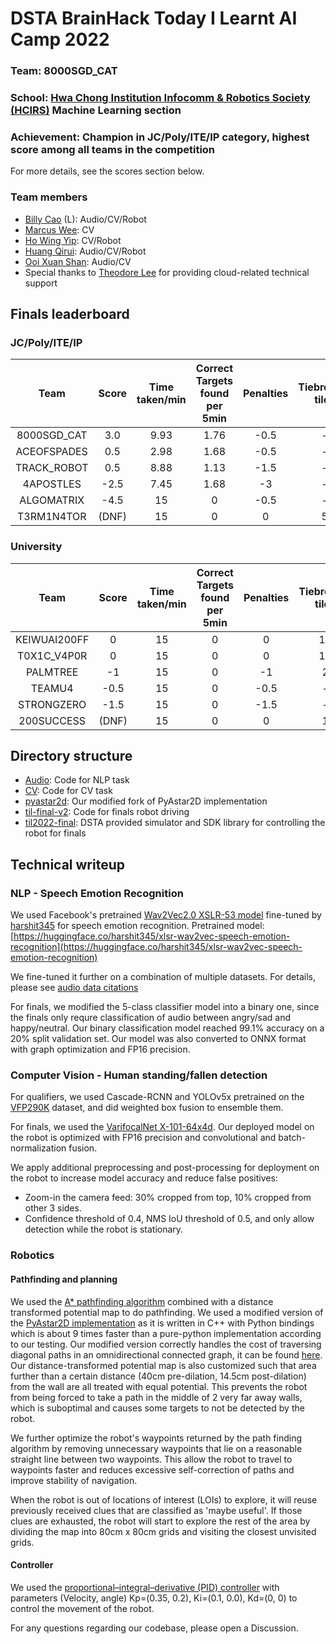 # DSTA BrainHack Today I Learnt AI Camp 2022
### Team: 8000SGD_CAT
### School: [Hwa Chong Institution Infocomm & Robotics Society (HCIRS)](https://github.com/hcirs) Machine Learning section
### Achievement: Champion in JC/Poly/ITE/IP category, highest score among all teams in the competition
For more details, see the scores section below.

### Team members
* [Billy Cao](https://github.com/aliencaocao) (L): Audio/CV/Robot
* [Marcus Wee](https://github.com/Marcushadow): CV
* [Ho Wing Yip](https://github.com/HoWingYip): CV/Robot
* [Huang Qirui](https://github.com/hqrui): Audio/CV/Robot
* [Ooi Xuan Shan](https://github.com/ooixs): Audio/CV
* Special thanks to [Theodore Lee](https://github.com/TheoLeeCJ) for providing cloud-related technical support


## Finals leaderboard
### JC/Poly/ITE/IP

|    Team     | Score | Time taken/min | Correct Targets found per 5min | Penalties | Tiebreaker tiles |
|:-----------:|:-----:|:--------------:|:------------------------------:|:---------:|:----------------:|
| 8000SGD_CAT |  3.0  |      9.93      |              1.76              |   -0.5    |        -         |
| ACEOFSPADES |  0.5  |      2.98      |              1.68              |   -0.5    |        -         |
| TRACK_ROBOT |  0.5  |      8.88      |              1.13              |   -1.5    |        -         |
|  4APOSTLES  | -2.5  |      7.45      |              1.68              |    -3     |        -         |
| ALGOMATRIX  | -4.5  |       15       |               0                |   -0.5    |        -         |
| T3RM1N4TOR  | (DNF) |       15       |               0                |     0     |        5         |

### University
|     Team     | Score | Time taken/min | Correct Targets found per 5min | Penalties | Tiebreaker tiles |
|:------------:|:-----:|:--------------:|:------------------------------:|:---------:|:----------------:|
| KEIWUAI200FF |   0   |       15       |               0                |     0     |        17        |
| T0X1C_V4P0R  |   0   |       15       |               0                |     0     |        13        |
|   PALMTREE   |  -1   |       15       |               0                |    -1     |        2         |
|    TEAMU4    | -0.5  |       15       |               0                |   -0.5    |        -         |
|  STRONGZERO  | -1.5  |       15       |               0                |   -1.5    |        -         |
|  200SUCCESS  | (DNF) |       15       |               0                |     0     |        1         |


## Directory structure

* [Audio](Audio): Code for NLP task
* [CV](CV): Code for CV task
* [pyastar2d](https://github.com/aliencaocao/pyastar2d): Our modified fork of PyAstar2D implementation
* [til-final-v2](til-final-v2): Code for finals robot driving
* [til2022-final](https://github.com/DinoHub/til2022-final): DSTA provided simulator and SDK library for controlling the robot for finals

## Technical writeup

### NLP - Speech Emotion Recognition
We used Facebook's pretrained [Wav2Vec2.0 XSLR-53 model](https://huggingface.co/facebook/wav2vec2-large-xlsr-53) fine-tuned by [harshit345](https://huggingface.co/harshit345) for speech emotion recognition. Pretrained model: [https://huggingface.co/harshit345/xlsr-wav2vec-speech-emotion-recognition](https://huggingface.co/harshit345/xlsr-wav2vec-speech-emotion-recognition)

We fine-tuned it further on a combination of multiple datasets. For details, please see [audio data citations](Audio/data/citations.txt)

For finals, we modified the 5-class classifier model into a binary one, since the finals only requre classification of audio between angry/sad and happy/neutral. Our binary classification model reached 99.1% accuracy on a 20% split validation set. Our model was also converted to ONNX format with graph optimization and FP16 precision.

### Computer Vision - Human standing/fallen detection
For qualifiers, we used Cascade-RCNN and YOLOv5x pretrained on the [VFP290K](https://github.com/DASH-Lab/VFP290K) dataset, and did weighted box fusion to ensemble them.

For finals, we used the [VarifocalNet X-101-64x4d](https://github.com/open-mmlab/mmdetection/blob/master/configs/vfnet/README.md). Our deployed model on the robot is optimized with FP16 precision and convolutional and batch-normalization fusion.

We apply additional preprocessing and post-processing for deployment on the robot to increase model accuracy and reduce false positives:
* Zoom-in the camera feed: 30% cropped from top, 10% cropped from other 3 sides.
* Confidence threshold of 0.4, NMS IoU threshold of 0.5, and only allow detection while the robot is stationary.

### Robotics
#### Pathfinding and planning
We used the [A* pathfinding algorithm](https://en.wikipedia.org/wiki/A*_search_algorithm) combined with a distance transformed potential map to do pathfinding. We used a modified version of the [PyAstar2D implementation](https://github.com/hjweide/pyastar2d) as it is written in C++ with Python bindings which is about 9 times faster than a pure-python implementation according to our testing. Our modified version correctly handles the cost of traversing diagonal paths in an omnidirectional connected graph, it can be found [here](https://github.com/aliencaocao/pyastar2d). Our distance-transformed potential map is also customized such that area further than a certain distance (40cm pre-dilation, 14.5cm post-dilation) from the wall are all treated with equal potential. This prevents the robot from being forced to take a path in the middle of 2 very far away walls, which is suboptimal and causes some targets to not be detected by the robot.

We further optimize the robot's waypoints returned by the path finding algorithm by removing unnecessary waypoints that lie on a reasonable straight line between two waypoints. This allow the robot to travel to waypoints faster and reduces excessive self-correction of paths and improve stability of navigation.

When the robot is out of locations of interest (LOIs) to explore, it will reuse previously received clues that are classified as 'maybe useful'. If those clues are exhausted, the robot will start to explore the rest of the area by dividing the map into 80cm x 80cm grids and visiting the closest unvisited grids.

#### Controller
We used the [proportional–integral–derivative (PID) controller](https://en.wikipedia.org/wiki/PID_controller) with parameters (Velocity, angle) Kp=(0.35, 0.2), Ki=(0.1, 0.0), Kd=(0, 0) to control the movement of the robot.

For any questions regarding our codebase, please open a Discussion.